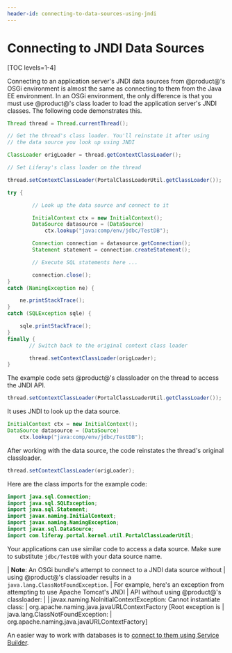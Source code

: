```yaml
---
header-id: connecting-to-data-sources-using-jndi
---
```


# Connecting to JNDI Data Sources

[TOC levels=1-4]

Connecting to an application server's JNDI data sources from @product@'s OSGi
environment is almost the same as connecting to them from the Java EE
environment. In an OSGi environment, the only difference is that you must use
@product@'s class loader to load the application server's JNDI classes. The
following code demonstrates this.

```java
Thread thread = Thread.currentThread();

// Get the thread's class loader. You'll reinstate it after using
// the data source you look up using JNDI

ClassLoader origLoader = thread.getContextClassLoader();

// Set Liferay's class loader on the thread

thread.setContextClassLoader(PortalClassLoaderUtil.getClassLoader());

try {

        // Look up the data source and connect to it

        InitialContext ctx = new InitialContext();
        DataSource datasource = (DataSource)
            ctx.lookup("java:comp/env/jdbc/TestDB");

        Connection connection = datasource.getConnection();
        Statement statement = connection.createStatement();

        // Execute SQL statements here ...

        connection.close();
}
catch (NamingException ne) {

    ne.printStackTrace();
}
catch (SQLException sqle) {

	sqle.printStackTrace();
}
finally {
       // Switch back to the original context class loader

       thread.setContextClassLoader(origLoader);
}
```

The example code sets @product@'s classloader on the thread to access the JNDI
API. 

```java
thread.setContextClassLoader(PortalClassLoaderUtil.getClassLoader());
```

It uses JNDI to look up the data source.

```java
InitialContext ctx = new InitialContext();
DataSource datasource = (DataSource)
    ctx.lookup("java:comp/env/jdbc/TestDB"); 
```

After working with the data source, the code reinstates the thread's
original classloader.

```java
thread.setContextClassLoader(origLoader);
```

Here are the class imports for the example code:

```java
import java.sql.Connection;
import java.sql.SQLException;
import java.sql.Statement;
import javax.naming.InitialContext;
import javax.naming.NamingException;
import javax.sql.DataSource;
import com.liferay.portal.kernel.util.PortalClassLoaderUtil;
```

Your applications can use similar code to access a data source. Make sure to
substitute `jdbc/TestDB` with your data source name. 

| **Note**: An OSGi bundle's attempt to connect to a JNDI data source without
| using @product@'s classloader results in a `java.lang.ClassNotFoundException`.
| For example, here's an exception from attempting to use Apache Tomcat's JNDI 
| API without using @product@'s classloader:
| 
|     javax.naming.NoInitialContextException: Cannot instantiate class:
|     org.apache.naming.java.javaURLContextFactory [Root exception is
|     java.lang.ClassNotFoundException:
|     org.apache.naming.java.javaURLContextFactory]

An easier way to work with databases is to 
[connect to them using Service Builder](/docs/7-2/appdev/-/knowledge_base/a/connecting-service-builder-to-external-databases). 

